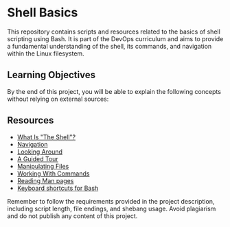 # Shell Basics

This repository contains scripts and resources related to the basics of shell scripting using Bash. It is part of the DevOps curriculum and aims to provide a fundamental understanding of the shell, its commands, and navigation within the Linux filesystem. 

## Learning Objectives

By the end of this project, you will be able to explain the following concepts without relying on external sources:


## Resources

- [What Is "The Shell"?](https://swcarpentry.github.io/shell-novice/01-intro/)
- [Navigation](https://swcarpentry.github.io/shell-novice/02-filedir/index.html)
- [Looking Around](https://swcarpentry.github.io/shell-novice/03-create/index.html)
- [A Guided Tour](https://swcarpentry.github.io/shell-novice/04-pipefilter/index.html)
- [Manipulating Files](https://swcarpentry.github.io/shell-novice/05-filewild/index.html)
- [Working With Commands](https://swcarpentry.github.io/shell-novice/06-script/index.html)
- [Reading Man pages](https://swcarpentry.github.io/shell-novice/07-man/index.html)
- [Keyboard shortcuts for Bash](https://linuxize.com/post/bash-keyboard-shortcuts/)

Remember to follow the requirements provided in the project description, including script length, file endings, and shebang usage. Avoid plagiarism and do not publish any content of this project.
